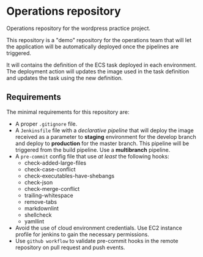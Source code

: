 # Operations repository

Operations repository for the wordpress practice project.

This repository is a "demo" repository for the operations team that will let the application will be automatically deployed once the pipelines are triggered.

It will contains the definition of the ECS task deployed in each environment. The deployment action will updates the image used in the task definition and updates the task using the new definition.

## Requirements

The minimal requirements for this repository are:

* A proper `.gitignore` file.
* A `Jenkinsfile` file with a _declarative pipeline_ that will deploy the image received as a parameter to **staging** environment for the develop branch and deploy to **production** for the master branch. This pipeline will be triggered from the build pipeline. Use a **multibranch** pipeline.
* A `pre-commit` config file that use _at least_ the following hooks:
  * check-added-large-files
  * check-case-conflict
  * check-executables-have-shebangs
  * check-json
  * check-merge-conflict
  * trailing-whitespace
  * remove-tabs
  * markdownlint
  * shellcheck
  * yamllint
* Avoid the use of cloud environment credentials. Use EC2 instance profile for jenkins to gain the necessary permissions.
* Use `github workflow` to validate pre-commit hooks in the remote repository on pull request and push events.
